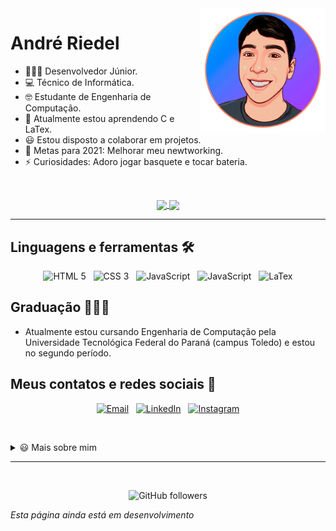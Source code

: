 <img src="foto.gif" alt="Andre Riedel" width="200px" align="right"/>

# André Riedel

-   👨🏻‍💻 Desenvolvedor Júnior.
-   💻 Técnico de Informática.
-   🤓 Estudante de Engenharia de Computação.
-   🌱 Atualmente estou aprendendo C e LaTex.
-   😃 Estou disposto a colaborar em projetos.
-   🥅 Metas para 2021: Melhorar meu newtworking.
-   ⚡ Curiosidades: Adoro jogar basquete e tocar bateria.

<br />

<p align="center">
  <a href="https://github.com/anuraghazra/github-readme-stats">
    <img align="center" src="https://github-readme-stats.vercel.app/api?username=andreriedel&count_private=true&hide=stars,issues&show_icons=true&theme=dark&locale=pt-br&custom_title=Estatísticas%20do%20Github" />
  </a>
  <a href="https://github.com/anuraghazra/github-readme-stats">
    <img align="center" src="https://github-readme-stats.vercel.app/api/top-langs/?username=andreriedel&layout=compact&theme=dark&locale=pt-br"
    />
  </a>
</p>

---

## Linguagens e ferramentas 🛠

<p align="center">
    <img alt="HTML 5" src="https://img.shields.io/badge/HTML5-E34F26?style=for-the-badge&logo=html5&logoColor=white" />&nbsp;&nbsp;
    <img alt="CSS 3" src="https://img.shields.io/badge/CSS3-1572B6?style=for-the-badge&logo=css3&logoColor=white" />&nbsp;&nbsp;
    <img alt="JavaScript" src="https://img.shields.io/badge/JavaScript-F7DF1E?style=for-the-badge&logo=javascript&logoColor=black" />&nbsp;&nbsp;
    <img alt="JavaScript" src="https://img.shields.io/badge/C-00599C?style=for-the-badge&logo=c&logoColor=white" />&nbsp;&nbsp;
    <img alt="LaTex" src="https://img.shields.io/badge/LaTex-47A141?style=for-the-badge&logo=LaTex&logoColor=white" />
</p>

## Graduação 👨🏼‍🎓

-   Atualmente estou cursando Engenharia de Computação pela Universidade Tecnológica Federal do Paraná (campus Toledo) e estou no segundo período.

## Meus contatos e redes sociais 📱

<p align="center">
    <a href="mailto:andreriedelz@gmail.com"><img alt="Email" src="https://img.shields.io/badge/Gmail-D14836?style=for-the-badge&logo=gmail&logoColor=white" /></a>&nbsp;&nbsp;
    <a href="https://www.linkedin.com/in/andr%C3%A9-zambroni-riedel-408766140/"><img alt="LinkedIn" src="https://img.shields.io/badge/LinkedIn-0077B5?style=for-the-badge&logo=linkedin&logoColor=white" /></a>&nbsp;&nbsp;
    <a href="https://www.instagram.com/andreriedel_/"><img alt="Instagram" src="https://img.shields.io/badge/Instagram-E4405F?style=for-the-badge&logo=instagram&logoColor=white" /></a>
<p>

<br />

<details>
  <summary>😃 Mais sobre mim</summary>
  <ul>
    <li>Tenho 19 anos.</li>
    <li>Morador de Toledo, PR</li>
    <li>Gosto de desenhar</li>
  <ul>
</details>

<!-- ## Confira meus repositórios:

## Desenvolvimento semanal

<a href="https://github.com/anuraghazra/github-readme-stats">
    <img align="center" src="https://github-readme-stats.vercel.app/api/wakatime?username=andreriedel&theme=dark&custom_title=Estatísticas%20do%20Wakatime" alt="andreriedel's wakatime stats"/>
</a>

<img height="40" src="https://raw.githubusercontent.com/devicons/devicon/master/icons/java/java-plain.svg"> -->

---

<br />

<p align="center">
    <img alt="GitHub followers" src="https://img.shields.io/github/followers/andreriedel?label=Seguidores">
</p>

<!-- ----------------------------------------------------------------------- -->

_Esta página ainda está em desenvolvimento_
